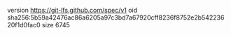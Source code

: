 version https://git-lfs.github.com/spec/v1
oid sha256:5b59a42476ac86a6205a97c3bd7a67920cff8236f8752e2b54223620f1d0fac0
size 6745
